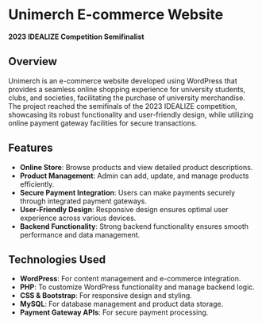 # Unimerch E-commerce Website

**2023 IDEALIZE Competition Semifinalist**

## Overview

Unimerch is an e-commerce website developed using WordPress that provides a seamless online shopping experience for university students, clubs, and societies, facilitating the purchase of university merchandise. The project reached the semifinals of the 2023 IDEALIZE competition, showcasing its robust functionality and user-friendly design, while utilizing online payment gateway facilities for secure transactions.

## Features

- **Online Store**: Browse products and view detailed product descriptions.
- **Product Management**: Admin can add, update, and manage products efficiently.
- **Secure Payment Integration**: Users can make payments securely through integrated payment gateways.
- **User-Friendly Design**: Responsive design ensures optimal user experience across various devices.
- **Backend Functionality**: Strong backend functionality ensures smooth performance and data management.

## Technologies Used

- **WordPress**: For content management and e-commerce integration.
- **PHP**: To customize WordPress functionality and manage backend logic.
- **CSS & Bootstrap**: For responsive design and styling.
- **MySQL**: For database management and product data storage.
- **Payment Gateway APIs**: For secure payment processing.
